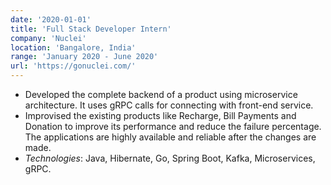 ```yaml
---
date: '2020-01-01'
title: 'Full Stack Developer Intern'
company: 'Nuclei'
location: 'Bangalore, India'
range: 'January 2020 - June 2020'
url: 'https://gonuclei.com/'
---
```


- Developed the complete backend of a product using microservice architecture. It uses gRPC calls for connecting with front-end service.
- Improvised the existing products like Recharge, Bill Payments and Donation to improve its performance and reduce the failure percentage. The applications are highly available and reliable after the changes are made.
- _Technologies_: Java, Hibernate, Go, Spring Boot, Kafka, Microservices, gRPC.
